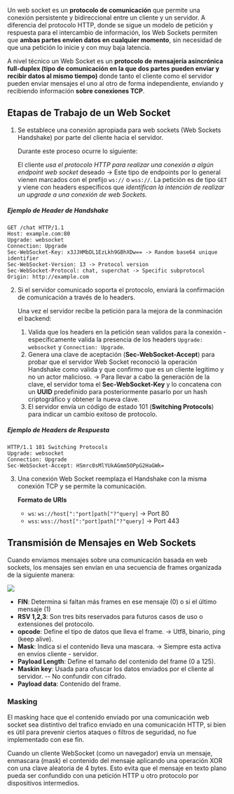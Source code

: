 Un web socket es un **protocolo de comunicación** que permite una conexión persistente y bidireccional entre un cliente y un servidor. A diferencia del protocolo HTTP, donde se sigue un modelo de petición y respuesta para el intercambio de información, los Web Sockets permiten que **ambas partes envíen datos en cualquier momento**, sin necesidad de que una petición lo inicie y con muy baja latencia.

A nivel técnico un Web Socket es un **protocolo de mensajería asincrónica full-duplex (tipo de comunicación en la que dos partes pueden enviar y recibir datos al mismo tiempo)** donde tanto el cliente como el servidor pueden enviar mensajes el uno al otro de forma independiente, enviando y recibiendo información **sobre conexiones TCP**.

## Etapas de Trabajo de un Web Socket

1. Se establece una conexión apropiada para web sockets (Web Sockets Handshake) por parte del cliente hacia el servidor.

	Durante este proceso ocurre lo siguiente:
	
	El cliente _usa el protocolo HTTP para realizar una conexión a algún endpoint web socket_ deseado -> Este tipo de endpoints por lo general vienen marcados con el prefijo `ws://` o `wss://`. La petición es de tipo `GET` y viene con headers específicos que _identifican la intención de realizar un upgrade a una conexión de web Sockets._

##### Ejemplo de Header de Handshake
``` HTTP
GET /chat HTTP/1.1
Host: example.com:80
Upgrade: websocket
Connection: Upgrade
Sec-WebSocket-Key: x3JJHMbDL1EzLkh9GBhXDw== -> Random base64 unique identifier
Sec-WebSocket-Version: 13 -> Protocol version
Sec-WebSocket-Protocol: chat, superchat -> Specific subprotocol
Origin: http://example.com
```

2. Si el servidor comunicado soporta el protocolo, enviará la confirmación de comunicación a través de lo headers.

	Una vez el servidor recibe la petición para la mejora de la conminación el backend:
	1. Valida que los headers en la petición sean validos para la conexión - específicamente valida la presencia de los headers `Upgrade: websocket` y `Connection: Upgrade`.
	2. Genera una clave de aceptación (**Sec-WebSocket-Accept**) para probar que el servidor Web Socket reconoció la operación Handshake como valida y que confirmo que es un cliente legitimo y no un actor malicioso. -> Para llevar a cabo la generación de la clave, el servidor toma el **Sec-WebSocket-Key** y lo concatena con un **UUID** predefinido para posteriormente pasarlo por un hash criptográfico y obtener la nueva clave. 
	3. El servidor envía un código de estado 101 (**Switching Protocols**) para indicar un cambio exitoso de protocolo.

##### Ejemplo de Headers de Respuesta
```HTTP
HTTP/1.1 101 Switching Protocols
Upgrade: websocket
Connection: Upgrade
Sec-WebSocket-Accept: HSmrc0sMlYUkAGmm5OPpG2HaGWk=
```

3. Una conexión Web Socket reemplaza el Handshake con la misma conexión TCP y se permite la comunicación.

	**Formato de URIs**
	* `ws`: `ws://host[":"port]path["?"query]` -> Port 80
	* `wss`: `wss://host[":"port]path["?"query]` -> Port 443

## Transmisión de Mensajes en Web Sockets
Cuando enviamos mensajes sobre una comunicación basada en web sockets, los mensajes sen envían en una secuencia de frames organizada de la siguiente manera:

![](https://miro.medium.com/v2/resize:fit:1400/1*rPd0v0HfC-tbAh1N_hhELQ.png)

* **FIN**: Determina si faltan más frames en ese mensaje (0) o si el último mensaje (1)
* **RSV 1,2,3**: Son tres bits reservados para futuros casos de uso o extensiones del protocolo.
* **opcode**: Define el tipo de datos que lleva el frame. -> Utf8, binario, ping (keep alive).
* **Mask**: Indica si el contenido lleva una mascara. -> Siempre esta activa en envíos cliente - servidor.
* **Payload Length**: Define el tamaño del contenido del frame (0 a 125).
* **Maskin key**: Usada para ofuscar los datos enviados por el cliente al servidor. -- No confundir con cifrado.
* **Payload data**: Contenido del frame.

### Masking
El masking hace que el contenido enviado por una comunicación web socket sea distintivo del trafico enviado en una comunicación HTTP, si bien es útil para prevenir ciertos ataques o filtros de seguridad, no fue implementado con ese fin.

Cuando un cliente WebSocket (como un navegador) envía un mensaje, enmascara (mask) el contenido del mensaje aplicando una operación XOR con una clave aleatoria de 4 bytes. Esto evita que el mensaje en texto plano pueda ser confundido con una petición HTTP u otro protocolo por dispositivos intermedios.